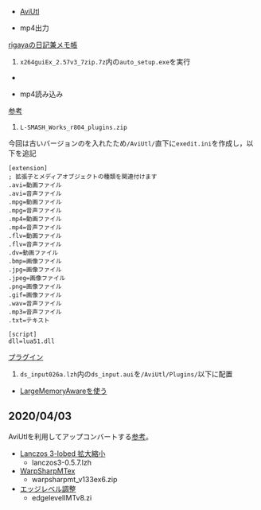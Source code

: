 
* [AviUtl](http://spring-fragrance.mints.ne.jp/aviutl/)

* mp4出力

[rigayaの日記兼メモ帳](https://rigaya34589.blog.fc2.com/blog-entry-139.html)
1. `x264guiEx_2.57v3_7zip.7z`内の`auto_setup.exe`を実行

* 

* mp4読み込み


[参考](http://aviutl.info/l-smash-works/)
1. `L-SMASH_Works_r804_plugins.zip`

今回は古いバージョンのを入れたため`/AviUtl/`直下に`exedit.ini`を作成し，以下を追記

```
[extension]
; 拡張子とメディアオブジェクトの種類を関連付けます
.avi=動画ファイル
.avi=音声ファイル
.mpg=動画ファイル
.mpg=音声ファイル
.mp4=動画ファイル
.mp4=音声ファイル
.flv=動画ファイル
.flv=音声ファイル
.dv=動画ファイル
.bmp=画像ファイル
.jpg=画像ファイル
.jpeg=画像ファイル
.png=画像ファイル
.gif=画像ファイル
.wav=音声ファイル
.mp3=音声ファイル
.txt=テキスト

[script]
dll=lua51.dll
```

[プラグイン](https://videoinfo.tenchi.ne.jp/?DirectShow%20File%20Reader%20%A5%D7%A5%E9%A5%B0%A5%A4%A5%F3%20for%20AviUtl)
1. `ds_input026a.lzh`内の`ds_input.aui`を`/AviUtl/Plugins/`以下に配置


* [LargeMemoryAwareを使う](https://indoorotaku.blogspot.com/2014/02/aviutl64bit-os.html)

## 2020/04/03
AviUtlを利用してアップコンバートする[参考](http://maina.world.coocan.jp/garakuta/x264upenc/index.htm)。

* [Lanczos 3-lobed 拡大縮小](http://www.marumo.ne.jp/auf/#lanczos3)
  * lanczos3-0.5.7.lzh
* [WarpSharpMTex](https://w.atwiki.jp/aviutl41991/pages/37.html)
  * warpsharpmt_v133ex6.zip
* [エッジレベル調整](https://rigaya34589.blog.fc2.com/blog-category-11.html)
  * edgelevelIMTv8.zi
